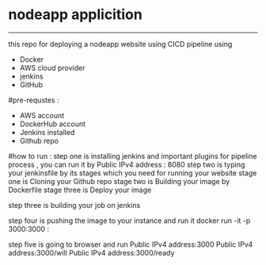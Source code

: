 # nodeapp applicition 
______________________
this repo for deploying a nodeapp website using CICD pipeline using 
- Docker 
- AWS cloud provider
- jenkins 
- GitHub

#pre-requstes :
  - AWS account
  - DockerHub account
  - Jenkins installed
  - Github repo
  
#how to run :
  step one is installing jenkins and important plugins for pipeline process , you can run it by
    Public IPv4 address : 8080
  step two is typing your jenkinsfile by its stages which you need for running your website 
    stage one is Cloning your Github repo
    stage two is Building your image by Dockerfile 
    stage three is Deploy your image
  
  step three is building your job on jenkins
  
  step four is pushing the image to your instance and run it 
      docker run -it -p 3000:3000 <imagename>:<tag>
      
  step five is going to browser and run 
      Public IPv4 address:3000
      Public IPv4 address:3000/will
      Public IPv4 address:3000/ready 
